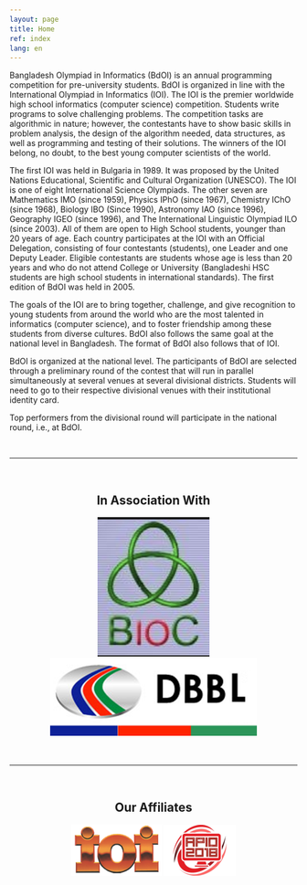 ```yaml
---
layout: page
title: Home
ref: index
lang: en
---
```


Bangladesh Olympiad in Informatics (BdOI) is an annual programming competition for pre-university students. BdOI is organized in line with the International Olympiad in Informatics (IOI). The IOI is the premier worldwide high school informatics (computer science) competition. Students write programs to solve challenging problems. The competition tasks are algorithmic in nature; however, the contestants have to show basic skills in problem analysis, the design of the algorithm needed, data structures, as well as programming and testing of their solutions. The winners of the IOI belong, no doubt, to the best young computer scientists of the world.

The first IOI was held in Bulgaria in 1989. It was proposed by the United Nations Educational, Scientific and Cultural Organization (UNESCO). The IOI is one of eight International Science Olympiads. The other seven are Mathematics IMO (since 1959), Physics IPhO (since 1967), Chemistry IChO (since 1968), Biology IBO (Since 1990), Astronomy IAO (since 1996), Geography IGEO (since 1996), and The International Linguistic Olympiad ILO (since 2003). All of them are open to High School students, younger than 20 years of age. Each country participates at the IOI with an Official Delegation, consisting of four contestants (students), one Leader and one Deputy Leader. Eligible contestants are students whose age is less than 20 years and who do not attend College or University (Bangladeshi HSC students are high school students in international standards). The first edition of BdOI was held in 2005.

The goals of the IOI are to bring together, challenge, and give recognition to young students from around the world who are the most talented in informatics (computer science), and to foster friendship among these students from diverse cultures. BdOI also follows the same goal at the national level in Bangladesh. The format of BdOI also follows that of IOI.

BdOI is organized at the national level. The participants of BdOI are selected through a preliminary round of the contest that will run in parallel simultaneously at several venues at several divisional districts. Students will need to go to their respective divisional venues with their institutional identity card.

Top performers from the divisional round will participate in the national round, i.e., at BdOI.

<br />
<hr />
<br />
<div>
    <center>
        <h2>In Association With</h2>
        <img src="./assets/BIOC.png" />
        <img src="./assets/DBBL.jpg" style="max-width:72%"/>
    </center>
</div>

<br />
<br />
<hr />
<br />
<div>
    <center>
        <h2>Our Affiliates</h2>
        <img src="./assets/IOI.png" />
        <img src="./assets/APIO-2018.png" />
    </center>
</div>
